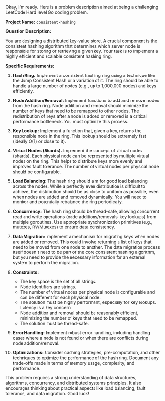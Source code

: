 Okay, I'm ready. Here is a problem description aimed at being a challenging LeetCode Hard level Go coding problem.

**Project Name:** `consistent-hashing`

**Question Description:**

You are designing a distributed key-value store.  A crucial component is the consistent hashing algorithm that determines which server node is responsible for storing or retrieving a given key.  Your task is to implement a highly efficient and scalable consistent hashing ring.

**Specific Requirements:**

1.  **Hash Ring:** Implement a consistent hashing ring using a technique like the Jump Consistent Hash or a variation of it. The ring should be able to handle a large number of nodes (e.g., up to 1,000,000 nodes) and keys efficiently.

2.  **Node Addition/Removal:** Implement functions to add and remove nodes from the hash ring.  Node addition and removal should minimize the number of keys that need to be remapped to other nodes.  The redistribution of keys after a node is added or removed is a critical performance bottleneck. You must optimize this process.

3.  **Key Lookup:** Implement a function that, given a key, returns the responsible node in the ring. This lookup should be extremely fast (ideally O(1) or close to it).

4.  **Virtual Nodes (Shards):** Implement the concept of virtual nodes (shards). Each physical node can be represented by multiple virtual nodes on the ring. This helps to distribute keys more evenly and improves fault tolerance.  The number of virtual nodes per physical node should be configurable.

5.  **Load Balancing:** The hash ring should aim for good load balancing across the nodes. While a perfectly even distribution is difficult to achieve, the distribution should be as close to uniform as possible, even when nodes are added and removed dynamically.  You will need to monitor and potentially rebalance the ring periodically.

6.  **Concurrency:** The hash ring should be thread-safe, allowing concurrent read and write operations (node additions/removals, key lookups) from multiple goroutines. Use appropriate synchronization primitives (e.g., mutexes, RWMutexes) to ensure data consistency.

7.  **Data Migration:** Implement a mechanism for migrating keys when nodes are added or removed. This could involve returning a list of keys that need to be moved from one node to another.  The data migration process itself doesn't need to be part of the core consistent hashing algorithm, but you need to provide the necessary information for an external system to perform the migration.

8.  **Constraints:**

    *   The key space is the set of all strings.
    *   Node identifiers are strings.
    *   The number of virtual nodes per physical node is configurable and can be different for each physical node.
    *   The solution must be highly performant, especially for key lookups. Latency is a key concern.
    *   Node addition and removal should be reasonably efficient, minimizing the number of keys that need to be remapped.
    *   The solution must be thread-safe.

9.  **Error Handling:**  Implement robust error handling, including handling cases where a node is not found or when there are conflicts during node addition/removal.

10. **Optimizations:** Consider caching strategies, pre-computation, and other techniques to optimize the performance of the hash ring. Document any trade-offs made in terms of memory usage, complexity, and performance.

This problem requires a strong understanding of data structures, algorithms, concurrency, and distributed systems principles. It also encourages thinking about practical aspects like load balancing, fault tolerance, and data migration. Good luck!
